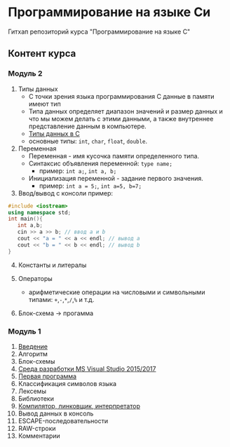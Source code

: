 # Программирование на языке Си
Гитхап репозиторий курса "Программирование на языке С"

## Контент курса

### Модуль 2
1. Типы данных
    * С точки зрения языка программирования С данные в памяти имеют тип
    * Типа данных определяет диапазон значений и размер данных и что мы можем делать с этими данными, а также внутреннее представление данным в компьютере.
    * [Типы данных в С](https://ru.wikipedia.org/wiki/Типы_данных_в_C)
    * основные типы: `int`, `char`, `float`, `double`.
2. Переменная
    * Переменная - имя кусочка памяти определенного типа.
    * Синтаксис объявления переменной: `type name;`
      - пример: `int a;`, `int a, b;`
    * Инициализация переменной - задание первого значения.
      - пример: `int a = 5;`, `int a=5, b=7;`
3. Ввод/вывод с консоли
пример:
```C++
#include <iostream>
using namespace std;
int main(){
   int a,b;
   cin >> a >> b; // ввод a и b
   cout << "a = " << a << endl; // вывод a
   cout << "b = " << b << endl; // вывод b
}
```

4. Константы и литералы
5. Операторы
    * арифметические операции на числовыми и символьными типами: `+`,`-`,`*`,`/`,`%` и т.д.
    
6. Блок-схема -> прогамма

### Модуль 1

1. [Введение](./module01/введение.md)
2. Алгоритм
3. Блок-схемы
4. [Среда разработки MS Visual Studio 2015/2017](./module01/встудио.md)
5. [Первая программа](./module01/первая.md)
6. Классификация символов языка
7. Лексемы
8. Библиотеки
9. [Компилятор, линковщик, интерпретатор](./module01/компиляция.md)
10. Вывод данных в консоль
11. ESCAPE-последовательности
12. RAW-строки
13. Комментарии
